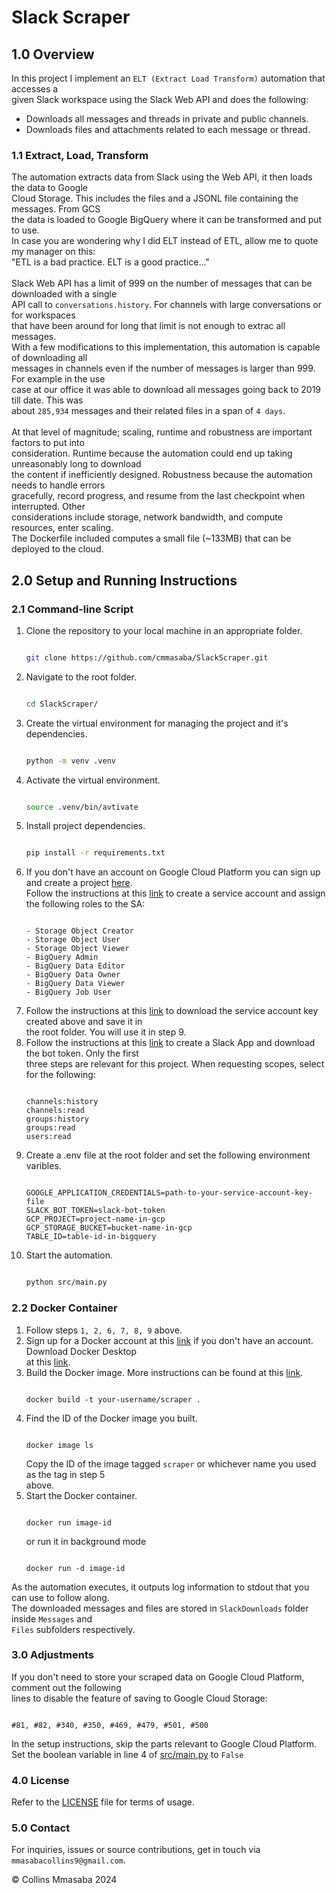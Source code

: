 # Slack Scraper
## 1.0 Overview
In this project I implement an `ELT (Extract Load Transform)` automation that accesses a<br>
given Slack workspace using the Slack Web API and does the following:
- Downloads all messages and threads in private and public channels.
- Downloads files and attachments related to each message or thread.

### 1.1 Extract, Load, Transform
The automation extracts data from Slack using the Web API, it then loads the data to Google<br>
Cloud Storage. This includes the files and a JSONL file containing the messages. From GCS<br>
the data is loaded to Google BigQuery where it can be transformed and put to use.<br>
In case you are wondering why I did ELT instead of ETL, allow me to quote my manager on this:<br>
"ETL is a bad practice. ELT is a good practice..."<br><br>
Slack Web API has a limit of 999 on the number of messages that can be downloaded with a single<br>
API call to `conversations.history`. For channels with large conversations or for workspaces<br>
that have been around for long that limit is not enough to extrac all messages.<br>
With a few modifications to this implementation, this automation is capable of downloading all<br>
messages in channels even if the number of messages is larger than 999. For example in the use<br>
case at our office it was able to download all messages going back to 2019 till date. This was<br>
about `285,934` messages and their related files in a span of `4 days`.<br><br>
At that level of magnitude; scaling, runtime and robustness are important factors to put into<br>
consideration. Runtime because the automation could end up taking unreasonably long to download<br>
the content if inefficiently designed. Robustness because the automation needs to handle errors<br>
gracefully, record progress, and resume from the last checkpoint when interrupted. Other <br>
considerations include storage, network bandwidth, and compute resources, enter scaling.<br>
The Dockerfile included computes a small file (~133MB) that can be deployed to the cloud.<br>

## 2.0 Setup and Running Instructions
### 2.1 Command-line Script
1. Clone the repository to your local machine in an appropriate folder.<br>
    ```bash

    git clone https://github.com/cmmasaba/SlackScraper.git

    ```
2. Navigate to the root folder.
    ```bash

    cd SlackScraper/

    ```
3. Create the virtual environment for managing the project and it's dependencies.
    ```bash

    python -m venv .venv

    ```
4. Activate the virtual environment.
    ```bash

    source .venv/bin/avtivate

    ```
5. Install project dependencies.
    ```bash

    pip install -r requirements.txt

    ```
6. If you don't have an account on Google Cloud Platform you can sign up and create a project
   [here](https://cloud.google.com/?hl=en).<br>
   Follow the instructions at this [link](https://cloud.google.com/iam/docs/service-accounts-create#iam-service-accounts-create-console) to create a service account and assign the following roles to the SA:<br>
   ```

   - Storage Object Creator
   - Storage Object User
   - Storage Object Viewer
   - BigQuery Admin
   - BigQuery Data Editor
   - BigQuery Data Owner
   - BigQuery Data Viewer
   - BigQuery Job User

    ```
7. Follow the instructions at this [link](https://cloud.google.com/iam/docs/keys-create-delete) to download the service account key created above and save it in<br> the root folder. You will use it in step 9.
8. Follow the instructions at this [link](https://api.slack.com/quickstart) to create a Slack App and download the bot token. Only the first<br>
three steps are relevant for this project. When requesting scopes, select for the following:
    ```
    
    channels:history
    channels:read
    groups:history
    groups:read
    users:read

    ```
9. Create a .env file at the root folder and set the following environment varibles.
    ```

    GOOGLE_APPLICATION_CREDENTIALS=path-to-your-service-account-key-file
    SLACK_BOT_TOKEN=slack-bot-token
    GCP_PROJECT=project-name-in-gcp
    GCP_STORAGE_BUCKET=bucket-name-in-gcp
    TABLE_ID=table-id-in-bigquery

    ```
10. Start the automation.
    ```bash

    python src/main.py

    ```

### 2.2 Docker Container
1. Follow steps `1, 2, 6, 7, 8, 9` above.
2. Sign up for a Docker account at this [link](https://app.docker.com/signup) if you don't have an account. Download Docker Desktop<br>
 at this [link](https://docs.docker.com/get-started/get-docker/).
4. Build the Docker image. More instructions can be found at this [link](https://docs.docker.com/get-started/docker-concepts/building-images/build-tag-and-publish-an-image/).
    ```

    docker build -t your-username/scraper .

    ```
5. Find the ID of the Docker image you built.
    ```

    docker image ls

    ```
    Copy the ID of the image tagged `scraper` or whichever name you used as the tag in step 5<br>above.
6. Start the Docker container.
    ```

    docker run image-id

    ```
    or run it in background mode
    ```

    docker run -d image-id

    ```

As the automation executes, it outputs log information to stdout that you can use to follow along.<br>
The downloaded messages and files are stored in `SlackDownloads` folder inside `Messages` and <br>
`Files` subfolders respectively.

### 3.0 Adjustments
If you don't need to store your scraped data on Google Cloud Platform, comment out the following<br>
lines to disable the feature of saving to Google Cloud Storage:
```

#81, #82, #340, #350, #469, #479, #501, #500

```
In the setup instructions, skip the parts relevant to Google Cloud Platform.<br>
Set the boolean variable in line 4 of [src/main.py](src/main.py) to `False`

### 4.0 License
Refer to the [LICENSE](LICENSE) file for terms of usage. 

### 5.0 Contact
For inquiries, issues or source contributions, get in touch via `mmasabacollins9@gmail.com`.

&copy; Collins Mmasaba 2024